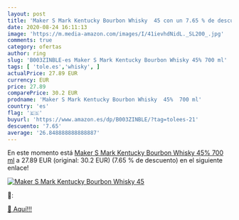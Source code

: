 ```yaml
---
layout: post
title: 'Maker S Mark Kentucky Bourbon Whisky  45 con un 7.65 % de descuento'
date: 2020-08-24 16:11:13
image: 'https://m.media-amazon.com/images/I/41ievhdNidL._SL200_.jpg'
comments: true
category: ofertas
author: ring
slug: 'B003ZINBLE-es Maker S Mark Kentucky Bourbon Whisky 45% 700 ml'
tags: [ 'tole.es','whisky', ]
actualPrice: 27.89 EUR
currency: EUR
price: 27.89
comparePrice: 30.2 EUR
prodname: 'Maker S Mark Kentucky Bourbon Whisky  45%  700 ml'
country: 'es'
flag: '🇪🇸'
buyurl: 'https://www.amazon.es/dp/B003ZINBLE/?tag=tolees-21'
descuento: '7.65'
average: '26.848888888888887'
---
```


En este momento está [Maker S Mark Kentucky Bourbon Whisky  45%  700 ml](https://www.amazon.es/dp/B003ZINBLE/?tag=tolees-21) a 27.89 EUR (original: 30.2 EUR) (7.65 %  de descuento) en el siguiente enlace!

[![Maker S Mark Kentucky Bourbon Whisky  45](https://m.media-amazon.com/images/I/41ievhdNidL._SL200_.jpg)](https://www.amazon.es/dp/B003ZINBLE/?tag=tolees-21)

🔎:


[🛒 Aquí!!!](https://www.amazon.es/dp/B003ZINBLE/?tag=tolees-21)
